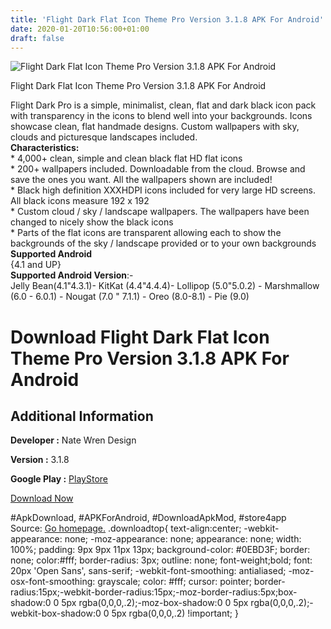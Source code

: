 ```yaml
---
title: 'Flight Dark Flat Icon Theme Pro Version 3.1.8 APK For Android'
date: 2020-01-20T10:56:00+01:00
draft: false
---
```


![Flight Dark Flat Icon Theme Pro Version 3.1.8 APK For Android](https://i2.wp.com/apkhome.net/wp-content/uploads/2020/01/Flight-Dark-Flat-Icon-Theme-Pro-Version-3.1.8.png "Flight Dark Flat Icon Theme Pro Version 3.1.8 APK For Android")

  

Flight Dark Flat Icon Theme Pro Version 3.1.8 APK For Android

Flight Dark Pro is a simple, minimalist, clean, flat and dark black icon pack with transparency in the icons to blend well into your backgrounds. Icons showcase clean, flat handmade designs. Custom wallpapers with sky, clouds and picturesque landscapes included.  
**Characteristics:**  
\* 4,000+ clean, simple and clean black flat HD flat icons  
\* 200+ wallpapers included. Downloadable from the cloud. Browse and save the ones you want. All the wallpapers shown are included!  
\* Black high definition XXXHDPI icons included for very large HD screens. All black icons measure 192 x 192  
\* Custom cloud / sky / landscape wallpapers. The wallpapers have been changed to nicely show the black icons  
\* Parts of the flat icons are transparent allowing each to show the backgrounds of the sky / landscape provided or to your own backgrounds  
**Supported Android**  
{4.1 and UP}  
**Supported Android Version**:-  
Jelly Bean(4.1"4.3.1)- KitKat (4.4"4.4.4)- Lollipop (5.0"5.0.2) - Marshmallow (6.0 - 6.0.1) - Nougat (7.0 " 7.1.1) - Oreo (8.0-8.1) - Pie (9.0)

Download Flight Dark Flat Icon Theme Pro Version 3.1.8 APK For Android
======================================================================

Additional Information
----------------------

**Developer :** Nate Wren Design

**Version :** 3.1.8

**Google Play :** [PlayStore](https://play.google.com/store/apps/details?id=com.natewren.darkflight&hl=en)

  

[Download Now](https://store4app.co/post/flight-dark-flat-icon-theme-pro-version-3-1-8-apk-for-android_1579511899)

  
#ApkDownload, #APKForAndroid, #DownloadApkMod, #store4app  
Source: [Go homepage.](https://store4app.co/post/flight-dark-flat-icon-theme-pro-version-3-1-8-apk-for-android_1579511899) .downloadtop{ text-align:center; -webkit-appearance: none; -moz-appearance: none; appearance: none; width: 100%; padding: 9px 9px 11px 13px; background-color: #0EBD3F; border: none; color:#fff; border-radius: 3px; outline: none; font-weight;bold; font: 20px 'Open Sans', sans-serif; -webkit-font-smoothing: antialiased; -moz-osx-font-smoothing: grayscale; color: #fff; cursor: pointer; border-radius:15px;-webkit-border-radius:15px;-moz-border-radius:5px;box-shadow:0 0 5px rgba(0,0,0,.2);-moz-box-shadow:0 0 5px rgba(0,0,0,.2);-webkit-box-shadow:0 0 5px rgba(0,0,0,.2) !important; }